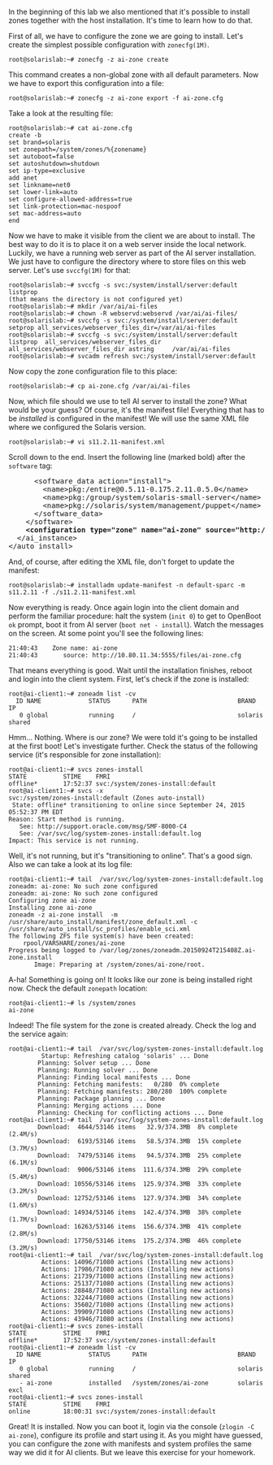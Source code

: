 In the beginning of this lab we also mentioned that it's possible to
install zones together with the host installation. It's time to learn
how to do that.

First of all, we have to configure the zone we are going to install.
Let's create the simplest possible configuration with `zonecfg(1M)`.

``` console
root@solarislab:~# zonecfg -z ai-zone create
```

This command creates a non-global zone with all default parameters. Now
we have to export this configuration into a file:

``` console
root@solarislab:~# zonecfg -z ai-zone export -f ai-zone.cfg
```

Take a look at the resulting file:

``` console
root@solarislab:~# cat ai-zone.cfg
create -b
set brand=solaris
set zonepath=/system/zones/%{zonename}
set autoboot=false
set autoshutdown=shutdown
set ip-type=exclusive
add anet
set linkname=net0
set lower-link=auto
set configure-allowed-address=true
set link-protection=mac-nospoof
set mac-address=auto
end
```

Now we have to make it visible from the client we are about to install.
The best way to do it is to place it on a web server inside the local
network. Luckily, we have a running web server as part of the AI server
installation. We just have to configure the directory where to store
files on this web server. Let's use `svccfg(1M)` for that:

``` console
root@solarislab:~# svccfg -s svc:/system/install/server:default listprop
(that means the directory is not configured yet)
root@solarislab:~# mkdir /var/ai/ai-files
root@solarislab:~# chown -R webservd:webservd /var/ai/ai-files/
root@solarislab:~# svccfg -s svc:/system/install/server:default setprop all_services/webserver_files_dir=/var/ai/ai-files
root@solarislab:~# svccfg -s svc:/system/install/server:default listprop  all_services/webserver_files_dir
all_services/webserver_files_dir astring     /var/ai/ai-files
root@solarislab:~# svcadm refresh svc:/system/install/server:default
```

Now copy the zone configuration file to this place:

``` console
root@solarislab:~# cp ai-zone.cfg /var/ai/ai-files
```

Now, which file should we use to tell AI server to install the zone?
What would be your guess? Of course, it's the manifest file! Everything
that has to be *installed* is configured in the manifest! We will use
the same XML file where we configured the Solaris version.

``` console
root@solarislab:~# vi s11.2.11-manifest.xml
```

Scroll down to the end. Insert the following line (marked bold) after
the `software` tag:

<pre>
      &lt;software_data action=&quot;install&quot;&gt;
        &lt;name&gt;pkg:/entire@0.5.11-0.175.2.11.0.5.0&lt;/name&gt;
        &lt;name&gt;pkg:/group/system/solaris-small-server&lt;/name&gt;
        &lt;name&gt;pkg://solaris/system/management/puppet&lt;/name&gt;
      &lt;/software_data&gt;
    &lt;/software&gt;
<b>    &lt;configuration type=&quot;zone&quot; name=&quot;ai-zone&quot; source=&quot;http://10.80.11.34:5555/files/ai-zone.cfg&quot;/&gt;</b>
  &lt;/ai_instance&gt;
&lt;/auto_install&gt;
</pre>

And, of course, after editing the XML file, don't forget to update the
manifest:

``` console
root@solarislab:~# installadm update-manifest -n default-sparc -m s11.2.11 -f ./s11.2.11-manifest.xml
```

Now everything is ready. Once again login into the client domain and
perform the familiar procedure: halt the system (`init 0`) to get to
OpenBoot `ok` prompt, boot it from AI server (`boot net - install`).
Watch the messages on the screen. At some point you'll see the following
lines:

```
21:40:43    Zone name: ai-zone
21:40:43       source: http://10.80.11.34:5555/files/ai-zone.cfg
```

That means everything is good. Wait until the installation finishes,
reboot and login into the client system. First, let's check if the zone
is installed:

``` console
root@ai-client1:~# zoneadm list -cv
  ID NAME             STATUS      PATH                         BRAND      IP
   0 global           running     /                            solaris    shared
```

Hmm... Nothing. Where is our zone? We were told it's going to be
installed at the first boot! Let's investigate further. Check the status
of the following service (it's responsible for zone installation):

``` console
root@ai-client1:~# svcs zones-install
STATE          STIME    FMRI
offline*       17:52:37 svc:/system/zones-install:default
root@ai-client1:~# svcs -x
svc:/system/zones-install:default (Zones auto-install)
 State: offline* transitioning to online since September 24, 2015 05:52:37 PM EDT
Reason: Start method is running.
   See: http://support.oracle.com/msg/SMF-8000-C4
   See: /var/svc/log/system-zones-install:default.log
Impact: This service is not running.
```

Well, it's not running, but it's "transitioning to online". That's a
good sign. Also we can take a look at its log file:

``` console
root@ai-client1:~# tail  /var/svc/log/system-zones-install:default.log
zoneadm: ai-zone: No such zone configured
zoneadm: ai-zone: No such zone configured
Configuring zone ai-zone
Installing zone ai-zone
zoneadm -z ai-zone install  -m /usr/share/auto_install/manifest/zone_default.xml -c /usr/share/auto_install/sc_profiles/enable_sci.xml
The following ZFS file system(s) have been created:
    rpool/VARSHARE/zones/ai-zone
Progress being logged to /var/log/zones/zoneadm.20150924T215408Z.ai-zone.install
       Image: Preparing at /system/zones/ai-zone/root.
```

A-ha! Something is going on! It looks like our zone is being installed
right now. Check the default `zonepath` location:

          
``` console
root@ai-client1:~# ls /system/zones
ai-zone
```

Indeed! The file system for the zone is created already. Check the log
and the service again:

``` console
root@ai-client1:~# tail  /var/svc/log/system-zones-install:default.log
         Startup: Refreshing catalog 'solaris' ... Done
        Planning: Solver setup ... Done
        Planning: Running solver ... Done
        Planning: Finding local manifests ... Done
        Planning: Fetching manifests:   0/280  0% complete
        Planning: Fetching manifests: 280/280  100% complete
        Planning: Package planning ... Done
        Planning: Merging actions ... Done
        Planning: Checking for conflicting actions ... Done
root@ai-client1:~# tail  /var/svc/log/system-zones-install:default.log
        Download:  4644/53146 items   32.9/374.3MB  8% complete (2.4M/s)
        Download:  6193/53146 items   58.5/374.3MB  15% complete (3.7M/s)
        Download:  7479/53146 items   94.5/374.3MB  25% complete (6.1M/s)
        Download:  9006/53146 items  111.6/374.3MB  29% complete (5.4M/s)
        Download: 10556/53146 items  125.9/374.3MB  33% complete (3.2M/s)
        Download: 12752/53146 items  127.9/374.3MB  34% complete (1.6M/s)
        Download: 14934/53146 items  142.4/374.3MB  38% complete (1.7M/s)
        Download: 16263/53146 items  156.6/374.3MB  41% complete (2.8M/s)
        Download: 17750/53146 items  175.2/374.3MB  46% complete (3.2M/s)
root@ai-client1:~# tail  /var/svc/log/system-zones-install:default.log
         Actions: 14096/71080 actions (Installing new actions)
         Actions: 17986/71080 actions (Installing new actions)
         Actions: 21739/71080 actions (Installing new actions)
         Actions: 25137/71080 actions (Installing new actions)
         Actions: 28848/71080 actions (Installing new actions)
         Actions: 32244/71080 actions (Installing new actions)
         Actions: 35602/71080 actions (Installing new actions)
         Actions: 39909/71080 actions (Installing new actions)
         Actions: 43946/71080 actions (Installing new actions)
root@ai-client1:~# svcs zones-install
STATE          STIME    FMRI
offline*       17:52:37 svc:/system/zones-install:default
root@ai-client1:~# zoneadm list -cv
  ID NAME             STATUS      PATH                         BRAND      IP
   0 global           running     /                            solaris    shared
   - ai-zone          installed   /system/zones/ai-zone        solaris    excl
root@ai-client1:~# svcs zones-install
STATE          STIME    FMRI
online         18:00:31 svc:/system/zones-install:default
```

Great! It is installed. Now you can boot it, login via the console
(`zlogin -C ai-zone`), configure its profile and start using it. As you
might have guessed, you can configure the zone with manifests and system
profiles the same way we did it for AI clients. But we leave this
exercise for your homework.

